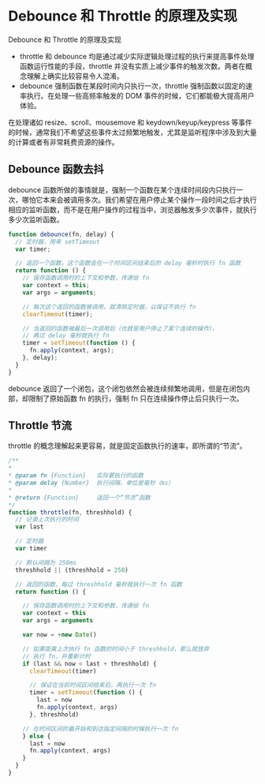 Debounce 和 Throttle 的原理及实现
===

Debounce 和 Throttle 的原理及实现

* throttle 和 debounce 均是通过减少实际逻辑处理过程的执行来提高事件处理函数运行性能的手段，throttle 并没有实质上减少事件的触发次数。两者在概念理解上确实比较容易令人混淆。
* debounce 强制函数在某段时间内只执行一次，throttle 强制函数以固定的速率执行。在处理一些高频率触发的 DOM 事件的时候，它们都能极大提高用户体验。

在处理诸如 resize、scroll、mousemove 和 keydown/keyup/keypress 等事件的时候，通常我们不希望这些事件太过频繁地触发，尤其是监听程序中涉及到大量的计算或者有非常耗费资源的操作。

## Debounce 函数去抖

debounce 函数所做的事情就是，强制一个函数在某个连续时间段内只执行一次，哪怕它本来会被调用多次。我们希望在用户停止某个操作一段时间之后才执行相应的监听函数，而不是在用户操作的过程当中，浏览器触发多少次事件，就执行多少次监听函数。

```js
function debounce(fn, delay) {
  // 定时器，用来 setTimeout
  var timer;

  // 返回一个函数，这个函数会在一个时间区间结束后的 delay 毫秒时执行 fn 函数
  return function () {
    // 保存函数调用时的上下文和参数，传递给 fn
    var context = this;
    var args = arguments;

    // 每次这个返回的函数被调用，就清除定时器，以保证不执行 fn
    clearTimeout(timer);

    // 当返回的函数被最后一次调用后（也就是用户停止了某个连续的操作），
    // 再过 delay 毫秒就执行 fn
    timer = setTimeout(function () {
      fn.apply(context, args);
    }, delay);
  }
}
```

debounce 返回了一个闭包，这个闭包依然会被连续频繁地调用，但是在闭包内部，却限制了原始函数 fn 的执行，强制 fn 只在连续操作停止后只执行一次。

## Throttle 节流

throttle 的概念理解起来更容易，就是固定函数执行的速率，即所谓的“节流”。

```js
/**
*
* @param fn {Function}   实际要执行的函数
* @param delay {Number}  执行间隔，单位是毫秒（ms）
*
* @return {Function}     返回一个“节流”函数
*/
function throttle(fn, threshhold) {
  // 记录上次执行的时间
  var last

  // 定时器
  var timer

  // 默认间隔为 250ms
  threshhold || (threshhold = 250)

  // 返回的函数，每过 threshhold 毫秒就执行一次 fn 函数
  return function () {

    // 保存函数调用时的上下文和参数，传递给 fn
    var context = this
    var args = arguments

    var now = +new Date()

    // 如果距离上次执行 fn 函数的时间小于 threshhold，那么就放弃
    // 执行 fn，并重新计时
    if (last && now < last + threshhold) {
      clearTimeout(timer)

      // 保证在当前时间区间结束后，再执行一次 fn
      timer = setTimeout(function () {
        last = now
        fn.apply(context, args)
      }, threshhold)

    // 在时间区间的最开始和到达指定间隔的时候执行一次 fn
    } else {
      last = now
      fn.apply(context, args)
    }
  }
}
```
